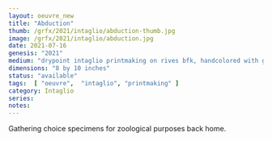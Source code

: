 ```yaml
---
layout: oeuvre_new 
title: "Abduction"
thumb: /grfx/2021/intaglio/abduction-thumb.jpg
image: /grfx/2021/intaglio/abduction.jpg
date: 2021-07-16
genesis: "2021"
medium: "drypoint intaglio printmaking on rives bfk, handcolored with guauche"
dimensions: "8 by 10 inches"
status: "available" 
tags:  [ "oeuvre",  "intaglio", "printmaking" ]  
category: Intaglio 
series: 
notes: 
---
```


Gathering choice specimens for zoological purposes back home.

